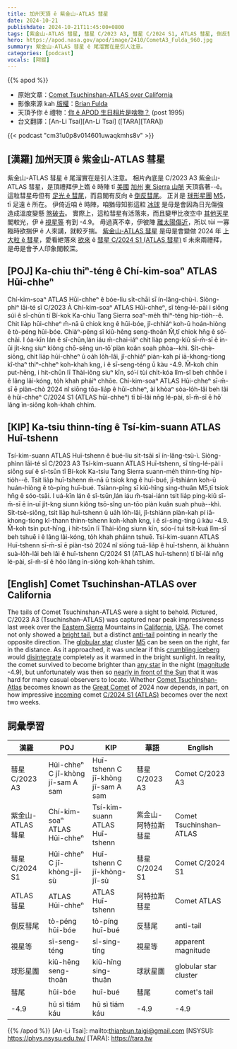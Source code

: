 ```yaml
---
title: 加州天頂 ê 紫金山-ATLAS 彗星
date: 2024-10-21
publishdate: 2024-10-21T11:45:00+0800
tags: [紫金山-ATLAS 彗星, 彗星 C/2023 A3, 彗星 C/2024 S1, ATLAS 彗星, 倒反彗尾, 球形星團, M5, 彗尾]
hero: https://apod.nasa.gov/apod/image/2410/CometA3_Fulda_960.jpg
summary: 紫金山-ATLAS 彗星 ê 尾溜實在是引人注意。
categories: [podcast]
vocals: [阿錕]
---
```


{{% apod %}}

- 原始文章：[Comet Tsuchinshan-ATLAS over California](https://apod.nasa.gov/apod/ap241021.html)
- 影像來源 kah [版權][copyright]：[Brian Fulda](https://www.brianfulda.com/about)
- 天頂予你 ê 禮物：[你 ê APOD 生日相片是啥物？](https://apod.nasa.gov/apod/calendar/allyears.html) (post 1995)
- 台文翻譯：[An-Li Tsai][An-Li Tsai] ([TARA][TARA])

{{< podcast "cm31u0p8v014601uwaqkmhs8v" >}}

## [漢羅] 加州天頂 ê 紫金山-ATLAS 彗星
紫金山-ATLAS 彗星 ê 尾溜實在是引人注意。
相片內底是 C/2023 A3 紫金山-ATLAS 彗星，是頂禮拜伊上媠 ê 時陣 tī [美國][USA] [加州][California] [東 Sierra 山脈][Eastern Sierra] 天頂翕著--ê。
這粒彗星毋但有 [足光 ê 彗尾][bright tail]，而且閣有反向 ê [倒反彗尾][anti-tail]。
正爿是 [球形星團][globular star] [M5][M5]，tī 足遠 ê 所在。
伊倚近咱 ê 時陣，咱猶毋知影這粒 [冰球][crumbling iceberg] 是毋是會因為日光傷強 造成溫度變懸 [煞破去][disintegrate]。
實際上，這粒彗星有活落來，而且變甲比夜空中 [其他天星][any star] 閣較光，伊 ê [視星等][magnitude] 有到 -4.9。
毋過真不幸，伊彼陣 [離太陽傷近][nearly in front of the Sun]，所以 tùi 一寡臨時欲揣伊 ê 人來講，就較歹揣。
[紫金山-ATLAS 彗星][Comet Tsuchinshan-Atlas] 是毋是會變做 2024 年 [上大粒 ê 彗星][Great Comet]，愛看紲落來 [欲來][incoming] ê [彗星 C/2024 S1 (ATLAS 彗星)][C/2024 S1 (ATLAS)] tī 未來兩禮拜，是毋是會予人印象閣較深。

## [POJ] Ka-chiu thiⁿ-téng ê Chí-kim-soaⁿ ATLAS Hūi-chheⁿ
Chí-kim-soaⁿ ATLAS Hūi-chheⁿ ê bóe-liu si̍t-chāi sī ín-lâng-chù-ì.
Siòng-phìⁿ lāi-té sī C/2023 À Chí-kim-soaⁿ ATLAS Hūi-chheⁿ, sī téng-lé-pài i siōng súi ê sî-chūn tī Bí-kok Ka-chiu Tang Sierra soaⁿ-me̍h thiⁿ-téng hip-tio̍h--ê.
Chit lia̍p hūi-chheⁿ m̄-nā ū chiok kng ê hūi-bóe, jî-chhiáⁿ koh-ū hoán-hiòng ê tò-péng hūi-bóe.
Chiàⁿ-pêng sī kiû-hêng seng-thoân M̂,tī chiok hn̄g ê só͘-chāi.
I óa-kīn lán ê sî-chūn,lán iáu m̄-chai-iáⁿ chit lia̍p peng-kiû sī-m̄-sī ē in-ūi ji̍t-kng siuⁿ kiông chō-sêng un-tō͘ piàn koân soah phòa--khì.
Si̍t-chè-siōng, chit lia̍p hūi-chheⁿ ū oa̍h lo̍h-lâi, jî-chhiáⁿ piàn-kah pí iā-khong-tiong kî-thaⁿ thiⁿ-chheⁿ koh-khah kng, i ê sī-seng-téng ū kàu -4.9.
M̄-koh chin put-hēng, i hit-chūn lī Thài-iông siuⁿ kīn, só͘-í tùi chi̍t-kóa lîm-sî beh chhōe i ê lâng lâi-kóng, to̍h khah pháiⁿ chhōe.
Chí-kim-soaⁿ ATLAS Hūi-chheⁿ sī-m̄-sī ē piàn-chò 2024 nî siōng tōa-lia̍p ê hūi-chheⁿ, ài khòaⁿ sòa-lo̍h-lâi beh lâi ê hūi-chheⁿ C/2024 S1 (ATLAS hūi-chheⁿ) tī bī-lâi nn̄g lé-pài, sī-m̄-sī ē hō͘ lâng ìn-siōng koh-khah chhim.

## [KIP] Ka-tsiu thinn-tíng ê Tsí-kim-suann ATLAS Huī-tshenn
Tsí-kim-suann ATLAS Huī-tshenn ê bué-liu si̍t-tsāi sī ín-lâng-tsù-ì.
Siòng-phìnn lāi-té sī C/2023 A3 Tsí-kim-suann ATLAS Huī-tshenn, sī tíng-lé-pài i siōng suí ê sî-tsūn tī Bí-kok Ka-tsiu Tang Sierra suann-me̍h thinn-tíng hip-tio̍h--ê.
Tsit lia̍p huī-tshenn m̄-nā ū tsiok kng ê huī-bué, jî-tshiánn koh-ū huán-hiòng ê tò-píng huī-bué.
Tsiànn-pîng sī kiû-hîng sing-thuân M5,tī tsiok hn̄g ê sóo-tsāi.
I uá-kīn lán ê sî-tsūn,lán iáu m̄-tsai-iánn tsit lia̍p ping-kiû sī-m̄-sī ē in-uī ji̍t-kng siunn kiông tsō-sîng un-tōo piàn kuân suah phuà--khì.
Si̍t-tsè-siōng, tsit lia̍p huī-tshenn ū ua̍h lo̍h-lâi, jî-tshiánn piàn-kah pí iā-khong-tiong kî-thann thinn-tshenn koh-khah kng, i ê sī-sing-tíng ū kàu -4.9.
M̄-koh tsin put-hīng, i hit-tsūn lī Thài-iông siunn kīn, sóo-í tuì tsi̍t-kuá lîm-sî beh tshuē i ê lâng lâi-kóng, to̍h khah pháinn tshuē.
Tsí-kim-suann ATLAS Huī-tshenn sī-m̄-sī ē piàn-tsò 2024 nî siōng tuā-lia̍p ê huī-tshenn, ài khuànn suà-lo̍h-lâi beh lâi ê huī-tshenn C/2024 S1 (ATLAS huī-tshenn) tī bī-lâi nn̄g lé-pài, sī-m̄-sī ē hōo lâng ìn-siōng koh-khah tshim.

## [English] Comet Tsuchinshan-ATLAS over California
The tails of Comet Tsuchinshan-ATLAS were a sight to behold.
Pictured, C/2023 A3 (Tsuchinshan–ATLAS) was captured near peak impressiveness last week over the [Eastern Sierra][Eastern Sierra] Mountains in [California][California], [USA][USA].
The comet not only showed a [bright tail][bright tail], but a distinct [anti-tail][anti-tail] pointing in nearly the opposite direction.
The [globular star][globular star] cluster [M5][M5] can be seen on the right, far in the distance.
As it approached, it was unclear if this [crumbling iceberg][crumbling iceberg] would [disintegrate][disintegrate] completely as it warmed in the bright sunlight.
In reality, the comet survived to become brighter than [any star][any star] in the night ([magnitude][magnitude] -4.9), but unfortunately was then so [nearly in front of the Sun][nearly in front of the Sun] that it was hard for many casual observers to locate.
Whether [Comet Tsuchinshan-Atlas][Comet Tsuchinshan-Atlas] becomes known as the [Great Comet][Great Comet] of 2024 now depends, in part, on how impressive [incoming][incoming] comet [C/2024 S1 (ATLAS)][C/2024 S1 (ATLAS)] becomes over the next two weeks.

## 詞彙學習
|漢羅|POJ|KIP|華語|English|
|-|-|-|-|-|
| 彗星 C/2023 A3 | Hūi-chheⁿ C jī-khòng jī-sam A sam | Huī-tshenn C jī-khòng jī-sam A sam | 彗星 C/2023 A3 | Comet C/2023 A3 |
| 紫金山-ATLAS 彗星 | Chí-kim-soaⁿ ATLAS Hūi-chheⁿ | Tsí-kim-suann ATLAS Huī-tshenn | 紫金山-阿特拉斯 彗星 | Comet Tsuchinshan–ATLAS |
| 彗星 C/2024 S1 | Hūi-chheⁿ C jī-khòng-jī-sù | Huī-tshenn C jī-khòng-jī-sù | 彗星 C/2024 S1 | Comet C/2024 S1 |
| ATLAS 彗星 | ATLAS Hūi-chheⁿ | ATLAS Huī-tshenn | 阿特拉斯彗星 | Comet ATLAS |
| 倒反彗尾 | tò-péng hūi-bóe | tò-píng huī-bué | 反彗尾 | anti-tail |
| 視星等 | sī-seng-téng | sī-sing-tíng | 視星等 | apparent magnitude |
| 球形星團 | kiû-hêng seng-thoân | kiû-hîng sing-thuân | 球狀星團 | globular star cluster |
| 彗尾 | hūi-bóe | huī-bué | 彗尾 | comet's tail |
| -4.9 | hū sì tiám káu | hū sì tiám káu | -4.9 | -4.9 |

{{% /apod %}}
[An-Li Tsai]: mailto:thianbun.taigi@gmail.com
[NSYSU]: https://phys.nsysu.edu.tw/
[TARA]: https://tara.tw

[copyright]: https://apod.nasa.gov/apod/fap/lib/about_apod.html#srapply
[License3]: https://creativecommons.org/licenses/by/3.0/
[License2]:https://creativecommons.org/licenses/by-nc-nd/2.0/

[Eastern Sierra]:https://youtu.be/wMXS2p3Knzk?t=47
[California]:https://en.wikipedia.org/wiki/California
[USA]:https://en.wikipedia.org/wiki/United_States
[bright tail]:https://apod.nasa.gov/apod/ap210308.html
[anti-tail]:https://earthsky.org/space/comet-a3-has-an-anti-tail-can-you-see-it/
[globular star]:https://science.nasa.gov/universe/star-clusters-inside-the-universes-stellar-collections/
[M5]:https://apod.nasa.gov/apod/ap190509.html
[crumbling iceberg]:https://apod.nasa.gov/apod/ap150203.html
[disintegrate]:https://apod.nasa.gov/apod/ap230903.html
[any star]:https://en.wikipedia.org/wiki/List_of_brightest_stars
[magnitude]:https://en.wikipedia.org/wiki/Apparent_magnitude#List_of_apparent_magnitudes
[nearly in front of the Sun]:https://i0.wp.com/picjumbo.com/wp-content/uploads/dog-with-sunglasses-on-a-paddleboard-free-photo.jpg?w=2210&quality=70
[Comet Tsuchinshan-Atlas]:https://www.facebook.com/media/set/?vanity=APOD.Sky&set=a.516503464411569
[Great Comet]:https://apod.nasa.gov/apod/ap220408.html
[incoming]:http://www.cbat.eps.harvard.edu/iau/cbet/005400/CBET005453.txt
[C/2024 S1 (ATLAS)]:https://en.wikipedia.org/wiki/C/2024_S1_(ATLAS)

